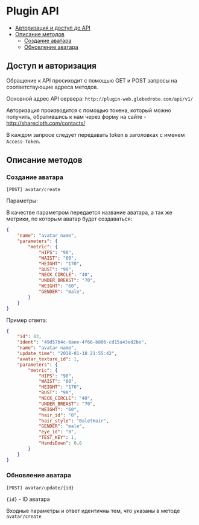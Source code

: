 # Plugin API

- [Авторизация и доступ до API](#Доступ-и-авторизация)
- [Описание методов](#Описание-методов)
  - [Создание аватара](#Создание-аватара)
  - [Обновление аватара](#Обновление-аватара)


## Доступ и авторизация

Обращение к API просиходит с помощью GET и POST запросы на соответствующие адреса методов.

Основной адрес API сервера: `http://plugin-web.globedrobe.com/api/v1/`

Авторизация производится с помощью токена, который можно получить, обратившись к
нам через форму на сайте - http://sharecloth.com/contacts/

В каждом запросе следует передавать token в заголовках с именем `Access-Token`.


## Описание методов

### Создание аватара

```
[POST] avatar/create
```

Параметры:

В качестве параметром передается название аватара, а так же метрики, по которым аватар будет создаваться:

```json
{
    "name": "avatar name",
    "parameters": {
        "metric": {
            "HIPS": "90",
            "WAIST": "60",
            "HEIGHT": "170",
            "BUST": "90",
            "NECK_CIRCLE": "40",
            "UNDER_BREAST": "70",
            "WEIGHT": "60",
            "GENDER": "male",
        }
    }
}
```

Пример ответа:

```json
{
    "id": 43,
    "ident": "49d57b4c-6aee-4f66-b806-cd15a43ed2be",
    "name": "avatar name",
    "update_time": "2018-01-18 21:55:42",
    "avatar_texture_id": 1,
    "parameters": {
        "metric": {
            "HIPS": "90",
            "WAIST": "60",
            "HEIGHT": "170",
            "BUST": "90",
            "NECK_CIRCLE": "40",
            "UNDER_BREAST": "70",
            "WEIGHT": "60",
            "hair_id": "0",
            "hair_style": "BaletHair",
            "GENDER": "male",
            "eye_id": "0",
            "TEST_KEY": 1,
            "HandsDown": 0.6
        }
    }
}
```


### Обновление аватара

```
[POST] avatar/update/{id}
```

`{id}` - ID аватара

Входные параметры и ответ идентичны тем, что указаны в методе `avatar/create`
